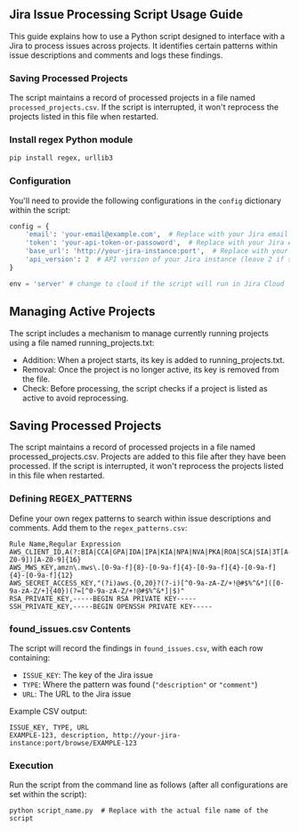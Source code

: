 ## Jira Issue Processing Script Usage Guide

This guide explains how to use a Python script designed to interface with a Jira  to process issues across projects. It identifies certain patterns within issue descriptions and comments and logs these findings.

### Saving Processed Projects
The script maintains a record of processed projects in a file named `processed_projects.csv`. If the script is interrupted, it won't reprocess the projects listed in this file when restarted.

### Install regex Python module
```bash
pip install regex, urllib3
```

### Configuration
You'll need to provide the following configurations in the `config` dictionary within the script:

```python
config = {
    'email': 'your-email@example.com',  # Replace with your Jira email
    'token': 'your-api-token-or-passoword',  # Replace with your Jira API token (if Cloud) or your user Password (if Data Center)
    'base_url': 'http://your-jira-instance:port',  # Replace with your Jira instance URL
    'api_version': 2  # API version of your Jira instance (leave 2 if server, 3 if cloud
}

env = 'server' # change to cloud if the script will run in Jira Cloud

```

## Managing Active Projects

The script includes a mechanism to manage currently running projects using a file named running_projects.txt:

- Addition: When a project starts, its key is added to running_projects.txt.
- Removal: Once the project is no longer active, its key is removed from the file.
- Check: Before processing, the script checks if a project is listed as active to avoid reprocessing.

## Saving Processed Projects
The script maintains a record of processed projects in a file named processed_projects.csv. Projects are added to this file after they have been processed. If the script is interrupted, it won't reprocess the projects listed in this file when restarted.

### Defining REGEX_PATTERNS
Define your own regex patterns to search within issue descriptions and comments. Add them to the `regex_patterns.csv`:

```csv
Rule Name,Regular Expression
AWS_CLIENT_ID,A(?:BIA|CCA|GPA|IDA|IPA|KIA|NPA|NVA|PKA|ROA|SCA|SIA|3T[A-Z0-9])[A-Z0-9]{16}
AWS_MWS_KEY,amzn\.mws\.[0-9a-f]{8}-[0-9a-f]{4}-[0-9a-f]{4}-[0-9a-f]{4}-[0-9a-f]{12}
AWS_SECRET_ACCESS_KEY,"(?i)aws.{0,20}?(?-i)[^0-9a-zA-Z/+!@#$%^&*]([0-9a-zA-Z/+]{40})(?=[^0-9a-zA-Z/+!@#$%^&*]|$)"
RSA_PRIVATE_KEY,-----BEGIN RSA PRIVATE KEY-----
SSH_PRIVATE_KEY,-----BEGIN OPENSSH PRIVATE KEY-----
```

### found_issues.csv Contents
The script will record the findings in `found_issues.csv`, with each row containing:

- `ISSUE_KEY`: The key of the Jira issue
- `TYPE`: Where the pattern was found (`"description"` or `"comment"`)
- `URL`: The URL to the Jira issue

Example CSV output:

```csv
ISSUE_KEY, TYPE, URL
EXAMPLE-123, description, http://your-jira-instance:port/browse/EXAMPLE-123
```

### Execution
Run the script from the command line as follows (after all configurations are set within the script):

```shell
python script_name.py  # Replace with the actual file name of the script
```
